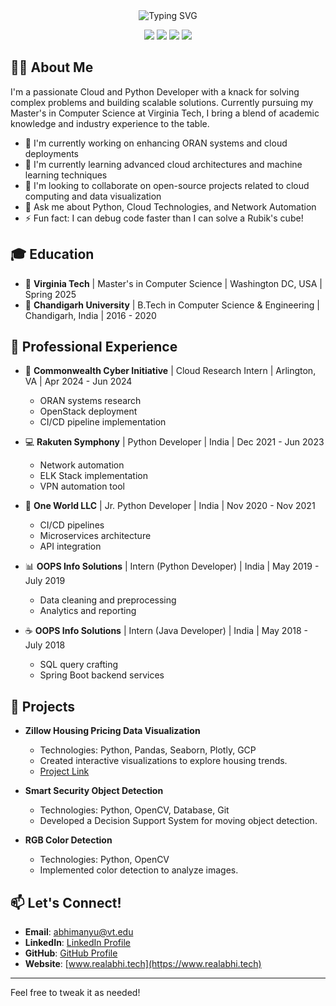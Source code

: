 <div align="center">
  <img src="https://readme-typing-svg.herokuapp.com?font=Fira+Code&size=27&duration=3000&pause=1000&color=00F7FF&center=true&vCenter=true&width=435&lines=Hi%2C+I'm+Abhimanyu+Bhagwati;Cloud+%26+Python+Developer;Open+Source+Enthusiast" alt="Typing SVG" />
</div>

<p align="center">
  <a href="https://www.linkedin.com/in/abhimanyubhagwati/"><img src="https://img.shields.io/badge/-LinkedIn-0077B5?style=for-the-badge&logo=Linkedin&logoColor=white"/></a>
  <a href="https://www.realabhi.tech"><img src="https://img.shields.io/badge/-Website-FF7139?style=for-the-badge&logo=Firefox-Browser&logoColor=white"/></a>
  <a href="mailto:abhimanyu@vt.edu"><img src="https://img.shields.io/badge/-Email-D14836?style=for-the-badge&logo=Gmail&logoColor=white"/></a>
  <a href="https://github.com/AbhimanyuBhagwati"><img src="https://img.shields.io/badge/-GitHub-181717?style=for-the-badge&logo=GitHub&logoColor=white"/></a>
</p>

## 👨‍💻 About Me

I'm a passionate Cloud and Python Developer with a knack for solving complex problems and building scalable solutions. Currently pursuing my Master's in Computer Science at Virginia Tech, I bring a blend of academic knowledge and industry experience to the table.

- 🔭 I'm currently working on enhancing ORAN systems and cloud deployments
- 🌱 I'm currently learning advanced cloud architectures and machine learning techniques
- 👯 I'm looking to collaborate on open-source projects related to cloud computing and data visualization
- 💬 Ask me about Python, Cloud Technologies, and Network Automation
- ⚡ Fun fact: I can debug code faster than I can solve a Rubik's cube!

## 🎓 Education

- 🏫 **Virginia Tech** | Master's in Computer Science | Washington DC, USA | Spring 2025
- 🏫 **Chandigarh University** | B.Tech in Computer Science & Engineering | Chandigarh, India | 2016 - 2020

## 💼 Professional Experience

- 🔬 **Commonwealth Cyber Initiative** | Cloud Research Intern | Arlington, VA | Apr 2024 - Jun 2024
  - ORAN systems research
  - OpenStack deployment
  - CI/CD pipeline implementation

- 💻 **Rakuten Symphony** | Python Developer | India | Dec 2021 - Jun 2023
  - Network automation
  - ELK Stack implementation
  - VPN automation tool

- 🐍 **One World LLC** | Jr. Python Developer | India | Nov 2020 - Nov 2021
  - CI/CD pipelines
  - Microservices architecture
  - API integration

- 📊 **OOPS Info Solutions** | Intern (Python Developer) | India | May 2019 - July 2019
  - Data cleaning and preprocessing
  - Analytics and reporting

- ☕ **OOPS Info Solutions** | Intern (Java Developer) | India | May 2018 - July 2018
  - SQL query crafting
  - Spring Boot backend services

## 🚀 Projects

- **Zillow Housing Pricing Data Visualization**
  - Technologies: Python, Pandas, Seaborn, Plotly, GCP
  - Created interactive visualizations to explore housing trends.
  - [Project Link](https://dashapp-4utmtv5bpq-nn.a.run.app)

- **Smart Security Object Detection**
  - Technologies: Python, OpenCV, Database, Git
  - Developed a Decision Support System for moving object detection.

- **RGB Color Detection**
  - Technologies: Python, OpenCV
  - Implemented color detection to analyze images.

## 📫 Let's Connect!

- **Email**: [abhimanyu@vt.edu](mailto:abhimanyu@vt.edu)
- **LinkedIn**: [LinkedIn Profile](https://www.linkedin.com/in/abhi)
- **GitHub**: [GitHub Profile](https://github.com/AbhimanyuBhagwati)
- **Website**: [www.realabhi.tech](https://www.realabhi.tech)

---

Feel free to tweak it as needed!
